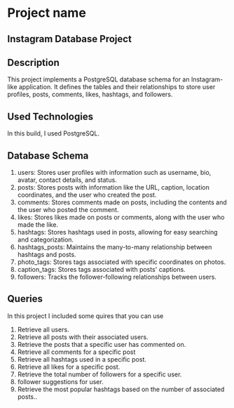 # Project name

## Instagram Database Project

## Description

This project implements a PostgreSQL database schema for an Instagram-like application. It defines the tables and their relationships to store user profiles, posts, comments, likes, hashtags, and followers.

## Used Technologies

In this build, I used PostgreSQL.

## Database Schema

1. users: Stores user profiles with information such as username, bio, avatar, contact details, and status.
2. posts: Stores posts with information like the URL, caption, location coordinates, and the user who created the post.
3. comments: Stores comments made on posts, including the contents and the user who posted the comment.
4. likes: Stores likes made on posts or comments, along with the user who made the like.
5. hashtags: Stores hashtags used in posts, allowing for easy searching and categorization.
6. hashtags_posts: Maintains the many-to-many relationship between hashtags and posts.
7. photo_tags: Stores tags associated with specific coordinates on photos.
8. caption_tags: Stores tags associated with posts' captions.
9. followers: Tracks the follower-following relationships between users.

## Queries

In this project I included some quires that you can use

1. Retrieve all users.
2. Retrieve all posts with their associated users.
3. Retrieve the posts that a specific user has commented on.
4. Retrieve all comments for a specific post
5. Retrieve all hashtags used in a specific post.
6. Retrieve all likes for a specific post.
7. Retrieve the total number of followers for a specific user.
8. follower suggestions for user.
9. Retrieve the most popular hashtags based on the number of associated posts..
